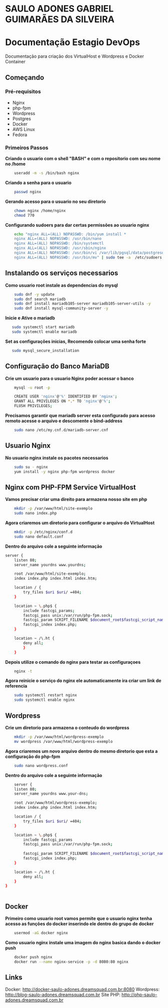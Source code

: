 # SAULO ADONES GABRIEL GUIMARÃES DA SILVEIRA
# Documentação Estagio DevOps

Documentação para criação dos VirtualHost e Wordpress e Docker Container

## Começando

### Pré-requisitos

- Nginx
- php-fpm
- Wordpress
- Postgres
- Docker
- AWS Linux
- Fedora

### Primeiros Passos

**Criando o usuario com o shell "BASH" e com o repositorio com seu nome no /home** 

```bash
    useradd -m -s /bin/bash nginx
```

**Criando a senha para o usuario**

```bash
    passwd nginx
```
**Gerando acesso para o usuario no seu diretorio**
```bash
    chown nginx /home/nginx
    chmod 770 
```

**Configurando sudoers para dar certas permissões ao usuario nginx**


```bash
    echo "nginx ALL=(ALL) NOPASSWD: /bin/yum install *
    nginx ALL=(ALL) NOPASSWD: /usr/bin/nano
    nginx ALL=(ALL) NOPASSWD: /bin/systemctl
    nginx ALL=(ALL) NOPASSWD: /usr/sbin/nginx
    nginx ALL=(ALL) NOPASSWD: /usr/bin/vi /var/lib/pgsql/data/postgresql.conf
    nginx ALL=(ALL) NOPASSWD: /usr/bin/mv" | sudo tee -a  /etc/sudoers.d/nginx_sudoers    
```

## Instalando os serviços necessarios

**Como usuario root instale as dependencias do mysql**

```bash
    sudo dnf -y update
    sudo dnf search mariadb
    sudo dnf install mariadb105-server mariadb105-server-utils -y
    sudo dnf install mysql-community-server -y
```

**Inicie e Ative o mariadb**

```bash
   sudo systemctl start mariadb
   sudo systemctl enable mariadb
```
**Set as configurações inicias, Recomendo colocar uma senha forte**

```bash
   sudo mysql_secure_installation
```

## Configuração do Banco MariaDB

**Crie um usuario para o usuario Nginx poder acessar o banco**

```bash
    mysql -u root -p
```
```bash
    CREATE USER 'nginx'@'%' IDENTIFIED BY 'nginx';
    GRANT ALL PRIVILEGES ON *.* TO 'nginx'@'%';
    FLUSH PRIVILEGES;
```
**Precisamos garantir que mariadb server esta configurado para acesso remoto acesse o arquivo e descomente o bind-address**

```bash
    sudo nano /etc/my.cnf.d/mariadb-server.cnf 
```

## Usuario Nginx

**No usuario nginx instale os pacotes necessarios**

```bash
    sudo su - nginx
    yum install -y nginx php-fpm wordpress docker
```

## Nginx com PHP-FPM Service VirtualHost

**Vamos precisar criar uma direito para armazena nosso site em php**

```bash
    mkdir -p /var/www/html/site-exemplo
    sudo nano index.php
```

**Agora criaremos um diretorio para configurar o arquivo do VirtualHost**

```bash
    mkdir -p /etc/nginx/conf.d
    sudo nano default.conf
```

**Dentro do arquivo cole a seguinte informação**

```bash
server {
    listen 80;
    server_name yourdns www.yourdns;

    root /var/www/html/site-exemplo;  
    index index.php index.html index.htm;

    location / {
        try_files $uri $uri/ =404;
    }

    location ~ \.php$ {
        include fastcgi_params;
        fastcgi_pass unix:/var/run/php-fpm.sock;  
        fastcgi_param SCRIPT_FILENAME $document_root$fastcgi_script_name;
        fastcgi_index index.php;
    }

    location ~ /\.ht {
        deny all;
        }
    }

```
**Depois utilize o comando do nginx para testar as configuraçoes**

```bash
    nginx -t
```

**Agora reinicie o serviço do nginx ele automaticamente ira criar um link de referencia**

```bash
    sudo systemctl restart nginx
    sudo systemctl enable nginx
```

## Wordpress

**Crie um diretorio para armazena o conteudo do wordpress**

```bash
    mkdir -p /var/www/html/wordpress-exemplo
    mv wordpress /var/www/html/wordpress-exemplo
```

**Agora criaremos um novo arquivo dentro do mesmo diretorio que esta a configuração do php-fpm**

```bash
    sudo nano wordpress.conf
```

**Dentro do arquivo cole a seguinte informação**
```bash
    server {
    listen 80;
    server_name yourdns www.your-dns;

    root /var/www/html/wordpress-exemplo; 
    index index.php index.html index.htm;

    location / {
        try_files $uri $uri/ =404;
    }

    location ~ \.php$ {
        include fastcgi_params
        fastcgi_pass unix:/var/run/php-fpm.sock;
        
        fastcgi_param SCRIPT_FILENAME $document_root$fastcgi_script_name;
        fastcgi_index index.php;
    }

    location ~ /\.ht {
        deny all;
    }
}
  
```

## Docker

**Primeiro como usuario root vamos permite que o usuario nginx tenha acesso as funções do docker inserindo ele dentro do grupo de docker**

```bash
    usermod -aG docker nginx
```

**Como usuario nginx instale uma imagem do nginx basica dando o docker push**

```bash
    docker push nginx
    docker run --name nginx-service -p -d 8080:80 nginx
```

## Links

Docker: http://docker-saulo-adones.dreamsquad.com.br:8080
Wordpress: http://blog-saulo-adones.dreamsquad.com.br
Site PHP: http://php-saulo-adones.dreamsquad.com.br
